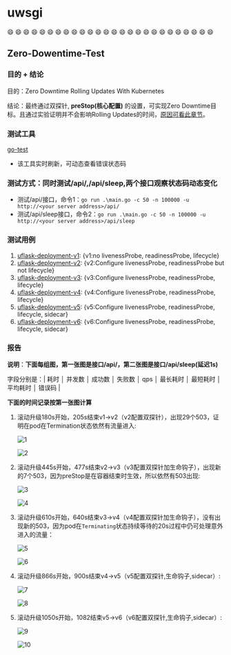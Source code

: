 # uwsgi 
:smile: :smile: :smile: :smile: :smile: :smile: :smile: :smile: :smile: :smile: :smile: :smile: :smile: :smile: :smile: :smile: :smile: :smile: :smile: :smile: :smile: :smile: :smile: :smile: :smile: :smile:
## Zero-Dowentime-Test
### 目的 + 结论
目的：Zero Downtime Rolling Updates With Kubernetes

结论：最终通过双探针, **preStop(核心配置)** 的设置，可实现Zero Downtime目标。且通过实验证明并不会影响Rolling Updates的时间，[原因可看此章节](../../README.md#二-控制滚动升级速率)。
### 测试工具
[go-test](https://github.com/link1st/go-stress-testing)
- 该工具实时刷新，可动态查看错误状态码

### 测试方式：同时测试/api/,/api/sleep,两个接口观察状态码动态变化
- 测试/api/接口，命令1：`go run .\main.go -c 50 -n 100000 -u http://<your server address>/api/`
- 测试/api/sleep接口，命令2：`go run .\main.go -c 50 -n 100000 -u http://<your server address>/api/sleep`
### 测试用例
1. [uflask-deployment-v1](../uwsgi/uflask-deployment-v1.yaml): {v1:no livenessProbe, readinessProbe, lifecycle}
2. [uflask-deployment-v2](../uwsgi/uflask-deployment-v2.yaml): {v2:Configure livenessProbe, readinessProbe but not lifecycle}
3. [uflask-deployment-v3](../uwsgi/uflask-deployment-v3.yaml): {v3:Configure livenessProbe, readinessProbe, lifecycle}
4. [uflask-deployment-v4](../uwsgi/uflask-deployment-v4.yaml): {v4:Configure livenessProbe, readinessProbe, lifecycle}
5. [uflask-deployment-v5](../uwsgi/uflask-deployment-v5.yaml): {v5:Configure livenessProbe, readinessProbe, lifecycle, sidecar}
6. [uflask-deployment-v6](../uwsgi/uflask-deployment-v6.yaml): {v6:Configure livenessProbe, readinessProbe, lifecycle, sidecar}
### 报告
**说明**：**下面每组图，第一张图是接口/api/，第二张图是接口/api/sleep(延迟1s)**

字段分别是：| 耗时 │ 并发数 │ 成功数 │ 失败数 │ qps │ 最长耗时 │ 最短耗时 │ 平均耗时 │ 错误码 |

**下面的时间记录按第一张图计算**
1. 滚动升级180s开始，205s结束v1->v2（v2配置双探针），出现29个503，证明在pod在Termination状态依然有流量进入:
    
    ![1](.README_images/271f4d07.png) 
    
    ![2](.README_images/916c1ab5.png)
2. 滚动升级445s开始，477s结束v2->v3（v3配置双探针加生命钩子），出现新的7个503，因为preStop是在容器结束时生效，所以依然有503出现:
    
    ![3](.README_images/eb921e25.png) 
    
    ![4](.README_images/b1087f39.png)
3. 滚动升级610s开始，640s结束v3->v4（v4配置双探针加生命钩子），没有出现新的503，因为pod在`Terminating`状态持续等待的20s过程中仍可处理意外进入的流量：
    
    ![5](.README_images/fce94d9a.png) 
    
    ![6](.README_images/01e94c24.png)
4. 滚动升级866s开始，900s结束v4->v5（v5配置双探针,生命钩子,sidecar）: 
    
    ![7](.README_images/a52e3d64.png) 
    
    ![8](.README_images/da8acc99.png)
5. 滚动升级1050s开始，1082结束v5->v6（v6配置双探针,生命钩子,sidecar）: 
    
    ![9](.README_images/7965dce2.png) 
    
    ![10](.README_images/55a105d0.png)